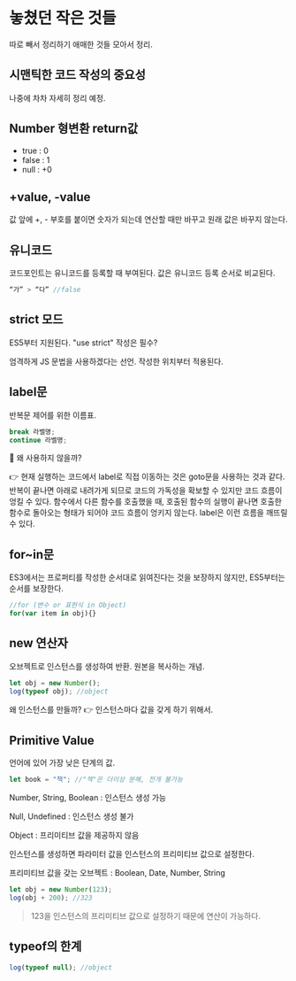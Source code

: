 # 놓쳤던 작은 것들
따로 빼서 정리하기 애매한 것들 모아서 정리.

## 시맨틱한 코드 작성의 중요성
나중에 차차 자세히 정리 예정.

## Number 형변환 return값
- true : 0
- false : 1
- null : +0

## +value, -value
값 앞에 +, - 부호를 붙이면 숫자가 되는데 연산할 때만 바꾸고 원래 값은 바꾸지 않는다.

## 유니코드
코드포인트는 유니코드를 등록할 때 부여된다. 값은 유니코드 등록 순서로 비교된다.

```jsx
“가” > “다” //false
```

## strict 모드

ES5부터 지원된다. "use strict" 작성은 필수?

엄격하게 JS 문법을 사용하겠다는 선언. 작성한 위치부터 적용된다.

## label문

반복문 제어를 위한 이름표.

```jsx
break 라벨명;
continue 라벨명;
```

💬 왜 사용하지 않을까?

👉 현재 실행하는 코드에서 label로 직접 이동하는 것은 goto문을 사용하는 것과 같다. 반복이 끝나면 아래로 내려가게 되므로 코드의 가독성을 확보할 수 있지만 코드 흐름이 엉킬 수 있다. 함수에서 다른 함수를 호출했을 때, 호출된 함수의 실행이 끝나면 호출한 함수로 돌아오는 형태가 되어야 코드 흐름이 엉키지 않는다. label은 이런 흐름을 깨뜨릴 수 있다.

## for~in문

ES3에서는 프로퍼티를 작성한 순서대로 읽여진다는 것을 보장하지 않지만, ES5부터는 순서를 보장한다.

```jsx
//for (변수 or 표현식 in Object)
for(var item in obj){}
```

## new 연산자

오브젝트로 인스턴스를 생성하여 반환. 원본을 복사하는 개념.

```jsx
let obj = new Number();
log(typeof obj); //object
```

왜 인스턴스를 만들까? 👉 인스턴스마다 값을 갖게 하기 위해서.

## Primitive Value

언어에 있어 가장 낮은 단계의 값.

```jsx
let book = "책"; //"책"은 더이상 분해, 전개 불가능
```

Number, String, Boolean : 인스턴스 생성 가능

Null, Undefined : 인스턴스 생성 불가

Object : 프리미티브 값을 제공하지 않음

인스턴스를 생성하면 파라미터 값을 인스턴스의 프리미티브 값으로 설정한다.

프리미티브 값을 갖는 오브젝트 : Boolean, Date, Number, String

```jsx
let obj = new Number(123);
log(obj + 200); //323
```

> 123을 인스턴스의 프리미티브 값으로 설정하기 때문에 연산이 가능하다.

## typeof의 한계
```jsx
log(typeof null); //object
```

